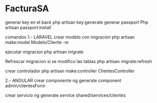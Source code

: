 # FacturaSA
generar key en el back
php artisan key:generate
generar passport
Php artisan passport:install

comandos
1.- LARAVEL
crear modelo con migracion
php artisan make:model Models/Cliente -m

ejecutar migracion
php artisan migrate

Refrescar migracion si se modifico las tablas
php artisan migrate:refresh

crear controlador
php artisan make:controller ClientesController

2.- ANGULAR
crear componente 
ng generate component admin/clientesForm

crear servicio
ng generate service shared/services/clientes

